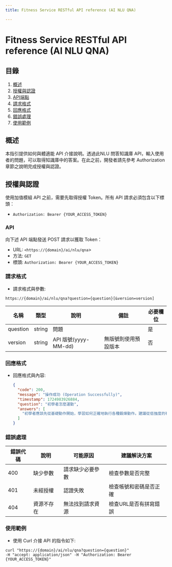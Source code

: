 ```yaml
---
title: Fitness Service RESTful API reference (AI NLU QNA)

---
```


# Fitness Service RESTful API reference (AI NLU QNA)

## 目錄
1. [概述](#概述)
2. [授權與認證](#授權與認證)
3. [API端點](#API)
4. [請求格式](#請求格式)
5. [回應格式](#回應格式)
6. [錯誤處理](#錯誤處理)
7. [使用範例](#使用範例)

## 概述
本指引提供如何與體適能 API 介接說明。透過此NLU 問答知識庫 API，輸入使用者的問題，可以取得知識庫中的答案。在此之前，開發者請先參考 Authorization 章節之說明完成授權與認證。

## 授權與認證
使用加值模組 API 之前，需要先取得授權 Token。所有 API 請求必須包含以下標頭：

- `Authorization: Bearer {YOUR_ACCESS_TOKEN}`

### API
向下述 API 端點發送 POST 請求以獲取 Token：
- URL: `<https://{domain}/ai/nlu/qna`>
- 方法: `GET`
- 標頭: `Authorization: Bearer {YOUR_ACCESS_TOKEN}`

### 請求格式
- 請求格式與參數:
```shell=
https://{domain}/ai/nlu/qna?question={question}[&version=version]
```

| 名稱 | 類型 | 說明 | 備註 | 必要欄位 | 
| -------- | -------- | -------- | -------- | -------- |
| question | string | 問題 |  | 是 |
| version | string | API 版號(yyyy-MM-dd) | 無版號則使用預設版本 | 否 |

### 回應格式
- 回應格式與內容:
  ```json
  {
    "code": 200,
    "message": "操作成功 (Operation Successfully)",
    "timestamp": 1724983926884,
    "question": "初學者怎麼運動",
    "answers": [
      "初學者應該先從基礎動作開始，學習如何正確地執行各種鍛煉動作。建議從低強度的有氧運動（如散步或慢跑）開始，逐漸增加強度和時間。還應該包括力量訓練（如深蹲、伏地挺身）和柔韌性訓練（如瑜伽或伸展運動）。保持每週至少3-4次的鍛煉頻率，並確保有足夠的休息時間來恢復。"
    ]
  }

### 錯誤處理
| 錯誤代碼 | 說明 | 可能原因 | 建議解決方案 |
| -------- | -------- | -------- | -------- |
| 400 | 缺少參數 | 請求缺少必要參數 | 檢查參數是否完整 |
| 401 | 未經授權 | 認證失敗 | 檢查帳號和密碼是否正確 |
| 404 | 資源不存在 | 無法找到請求資源 | 檢查URL是否有拼寫錯誤 |

### 使用範例
- 使用 Curl 介接 API 的指令如下:
```shell=
curl "https://{domain}/ai/nlu/qna?question={question}"
-H "accept: application/json" -H "Authorization: Bearer {YOUR_ACCESS_TOKEN}"
```